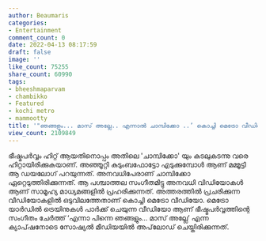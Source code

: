 ```yaml
---
author: Beaumaris
categories:
- Entertainment
comment_count: 0
date: 2022-04-13 08:17:59
draft: false
image: ''
like_count: 75255
share_count: 60990
tags:
- bheeshmaparvam
- chambikko
- Featured
- kochi metro
- mammootty
title: '"ഞങ്ങളും... മാസ് അല്ലേ.. എന്നാൽ ചാമ്പിക്കോ ..’ കൊച്ചി മെട്രോ വീഡിയോ വൈറൽ'
view_count: 2109849
---
```


ഭീഷ്മപർവ്വം ഹിറ്റ് ആയതിനൊപ്പം അതിലെ 'ചാമ്പിക്കോ' യും കടലുകടന്നു വരെ ഹിറ്റായിരിക്കുകയാണ്. അഞ്ഞൂറ്റി കുടുംബഫോട്ടോ എടുക്കുമ്പോൾ ആണ് മമ്മൂട്ടി ആ ഡയലോഗ് പറയുന്നത്. അനവധിപേരാണ് ചാമ്പിക്കോ ഏറ്റെടുത്തിരിക്കുന്നത്. ആ പശ്ചാത്തല സംഗീതമിട്ടു അനവധി വിഡിയോകൾ ആണ് സാമൂഹ്യ മാധ്യമങ്ങളിൽ പ്രഹരിക്കുന്നത്. അത്തരത്തിൽ പ്രചരിക്കുന്ന വീഡിയോകളിൽ ഒടുവിലത്തേതാണ് കൊച്ചി മെട്രോ വീഡിയോ. മെട്രോ യാർഡിൽ ട്രെയിനുകൾ പാർക്ക് ചെയുന്ന വീഡിയോ ആണ് ഭീഷ്മപർവ്വത്തിന്റെ സംഗീതം ചേർത്ത് ‘എന്നാ പിന്നെ ഞങ്ങളും... മാസ് അല്ലേ’ എന്ന ക്യാപ്‌ഷനോടെ സോഷ്യൽ മീഡിയയിൽ അപ്‌ലോഡ് ചെയ്തിരിക്കുന്നത്.